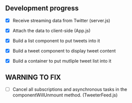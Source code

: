 ## Development progress

- [x] Receive streaming data from Twitter (server.js)
- [x] Attach the data to client-side (App.js)

- [x] Build a list component to put tweets into it
- [x] Build a tweet component to display tweet content
- [x] Build a container to put mutliple tweet list into it

## WARNING TO FIX

- [ ] Cancel all subscriptions and asynchronous tasks in the componentWillUnmount method. (TweeterFeed.js)
